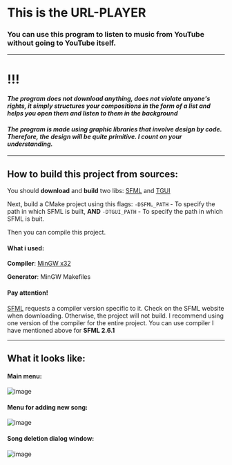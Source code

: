 # This is the URL-PLAYER

### You can use this program to listen to music from YouTube without going to YouTube itself.

------------

# !!!
#### *The program does not download anything, does not violate anyone's rights, it simply structures your compositions in the form of a list and helps you open them and listen to them in the background*

#### *The program is made using graphic libraries that involve design by code. Therefore, the design will be quite primitive. I count on your understanding.*
------------

## How to build this project from sources:

You should **download** and **build** two libs: [SFML](https://www.sfml-dev.org/download/sfml/2.6.1/ "SFML") and [TGUI](https://tgui.eu/download/ "TGUI")

Next, build a CMake project using this flags:  `-DSFML_PATH` - To specify the path in which SFML is built, 
**AND** `-DTGUI_PATH` - To specify the path in which SFML is buit.

Then you can compile this project. 

#### What i used:
**Compiler**: [MinGW x32](https://github.com/brechtsanders/winlibs_mingw/releases/download/13.1.0-16.0.5-11.0.0-msvcrt-r5/winlibs-i686-posix-dwarf-gcc-13.1.0-mingw-w64msvcrt-11.0.0-r5.7z "MinGW x32 link")

**Generator**: MinGW Makefiles

#### Pay attention!
[SFML](https://www.sfml-dev.org/download/sfml/2.6.1/ "SFML") requests a compiler version specific to it. Check on the SFML website when downloading. Otherwise, the project will not build. I recommend using one version of the compiler for the entire project. You can use compiler I have mentioned above for **SFML 2.6.1**

------------



## What it looks like:

#### Main menu:
![image](https://github.com/user-attachments/assets/b5c2034e-0ea6-4e2b-8c0d-4f34b366aa39)

#### Menu for adding new song:
![image](https://github.com/user-attachments/assets/a61bdaab-dc97-4376-a16a-34045fe10390)

#### Song deletion dialog window:
![image](https://github.com/user-attachments/assets/f291b3fc-4df6-4652-ad3f-800422018738)
